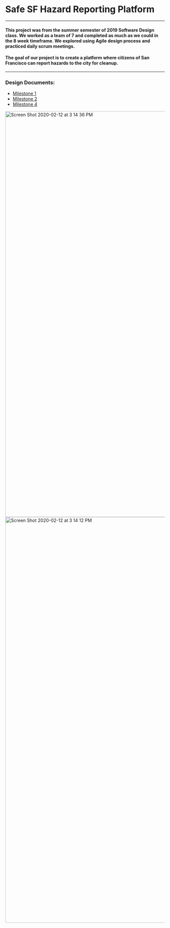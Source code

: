 # Safe SF Hazard Reporting Platform

---

#### This project was from the summer semester of 2019 Software Design class. We worked as a team of 7 and completed as much as we could in the 8 week timeframe. We explored using **Agile design process** and practiced daily **scrum meetings**. 

#### The goal of our project is to create a platform where citizens of San Francisco can report hazards to the city for cleanup. 

---

### Design Documents: 
 - [Milestone 1](https://github.com/T-mclennan/Summer-Project-2019/files/4195816/CSC648-848.Summer.2019.Milestone1.Team2.pdf?raw=true)
 - [Milestone 2](https://github.com/T-mclennan/Summer-Project-2019/files/4195818/CSC648-848.Summer.2019.Milestone2.Team2.pdf?raw=true)
 - [Milestone 4](https://github.com/T-mclennan/Summer-Project-2019/files/4195819/CSC648-848.Summer.2019.Milestone4.Team2.pdf?raw=true)


<img width="1280" alt="Screen Shot 2020-02-12 at 3 14 36 PM" src="https://user-images.githubusercontent.com/43154475/74388819-3f040680-4db1-11ea-9160-1aa052850d14.png">

<img width="1280" alt="Screen Shot 2020-02-12 at 3 14 12 PM" src="https://user-images.githubusercontent.com/43154475/74388772-209e0b00-4db1-11ea-8f19-6bdea0522071.png">
